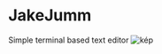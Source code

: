 # JakeJumm
Simple terminal based text editor
![kép](https://user-images.githubusercontent.com/78733248/225264487-ac106f54-6b5d-4b2a-9a7b-0eba4d4038bd.png)
